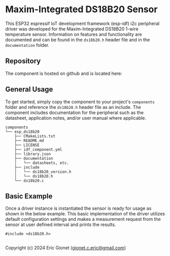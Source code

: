 # Maxim-Integrated DS18B20 Sensor
This ESP32 espressif IoT development framework (esp-idf) i2c peripheral driver was developed for the Maxim-Integrated DS18B20 1-wire temperature sensor.  Information on features and functionality are documented and can be found in the `ds18b20.h` header file and in the `documentation` folder.

## Repository
The component is hosted on github and is located here: 

## General Usage
To get started, simply copy the component to your project's `components` folder and reference the `ds18b20.h` header file as an include.  The component includes documentation for the peripheral such as the datasheet, application notes, and/or user manual where applicable.

```
components
└── esp_ds18b20
    ├── CMakeLists.txt
    ├── README.md
    ├── LICENSE
    ├── idf_component.yml
    ├── library.json
    ├── documentation
    │   └── datasheets, etc.
    ├── include
    │   └── ds18b20_version.h
    │   └── ds18b20.h
    └── ds18b20.c
```
## Basic Example
Once a driver instance is instantiated the sensor is ready for usage as shown in the below example.   This basic implementation of the driver utilizes default configuration settings and makes a measurement request from the sensor at user defined interval and prints the results.

```
#include <ds18b20.h>


```



Copyright (c) 2024 Eric Gionet (gionet.c.eric@gmail.com)